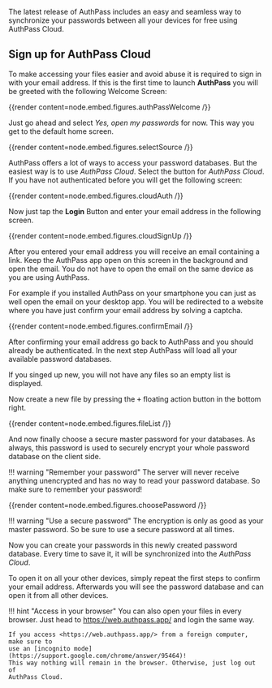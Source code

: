 The latest release of AuthPass includes an easy and seamless way to synchronize
your passwords between all your devices for free using AuthPass Cloud. 

<!--more-->

## Sign up for AuthPass Cloud

To make accessing your files easier and avoid abuse it is required to sign in with your email address.
If this is the first time to launch **AuthPass** you will be greeted with the following Welcome Screen:

{{render content=node.embed.figures.authPassWelcome /}}

Just go ahead and select *Yes, open my passwords* for now. This way you get to the default home screen.

{{render content=node.embed.figures.selectSource /}}

AuthPass offers a lot of ways to access your password databases. But the easiest way is to use *AuthPass Cloud*.
Select the button for *AuthPass Cloud*. If you have not authenticated before you will get the following screen:

{{render content=node.embed.figures.cloudAuth /}}

Now just tap the **Login** Button and enter your email address in the following screen.

{{render content=node.embed.figures.cloudSignUp /}}

After you entered your email address you will receive an email containing a link.
Keep the AuthPass app open on this screen in the background and open the email.
You do not have to open the email on the same device as you are using AuthPass. 

For example if you installed AuthPass on your smartphone you can just as well open
the email on your desktop app. You will be redirected to a website where you have
just confirm your email address by solving a captcha.

{{render content=node.embed.figures.confirmEmail /}}

After confirming your email address go back to AuthPass and you should already be
authenticated. In the next step AuthPass will load all your available password databases.

If you singed up new, you will not have any files so an empty list is displayed.

Now create a new file by pressing the <kbd>+</kbd> floating action button in the bottom right.

{{render content=node.embed.figures.fileList /}}

And now finally choose a secure master password for your databases. 
As always, this password is used to securely encrypt your whole password database 
on the client side. 

!!! warning "Remember your password"
    The server will never receive anything unencrypted and has no way
    to read your password database. So make sure to remember your password!

{{render content=node.embed.figures.choosePassword /}}

!!! warning "Use a secure password"
    The encryption is only as good as your master password. So be sure to use a
    secure password at all times.

Now you can create your passwords in this newly created password database. Every time
to save it, it will be synchronized into the *AuthPass Cloud*.

To open it on all your other devices, simply repeat the first steps to confirm
your email address. Afterwards you will see the password database and can open it
from all other devices.

!!! hint "Access in your browser"
    You can also open your files in every browser. Just head to
    <https://web.authpass.app/> and login the same way.

    If you access <https://web.authpass.app/> from a foreign computer, make sure to
    use an [incognito mode](https://support.google.com/chrome/answer/95464)! 
    This way nothing will remain in the browser. Otherwise, just log out of
    AuthPass Cloud.
